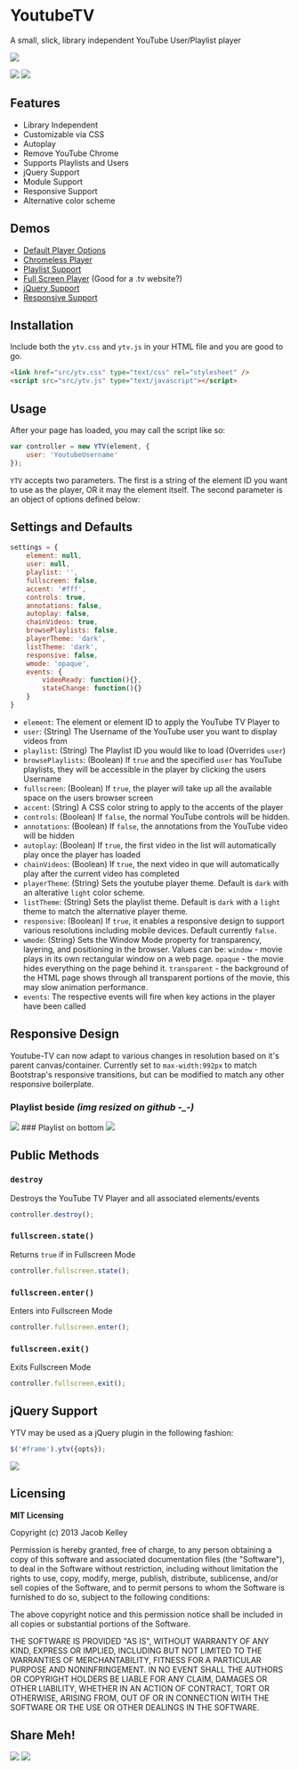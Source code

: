 # YoutubeTV
A small, slick, library independent YouTube User/Playlist player

<img src="./demos/assets/images/default.png">

<a href="https://twitter.com/intent/tweet?hashtags=youtubetv&via=jakiestfu&url=https%3A%2F%2Fgithub.com%2Fjakiestfu%2FYoutube-TV%2F&text=Youtube%20TV%3A%20A%20small%2C%20slick%2C%20library%20independent%20YouTube%20User%2FPlaylist%20player"><img src="http://jakiestfu.github.io/Youtube-TV/static/twit.png" target="_blank"></a>
<a href="https://www.facebook.com/sharer/sharer.php?u=https%3A%2F%2Fgithub.com%2Fjakiestfu%2FYoutube-TV%2F"><img src="http://jakiestfu.github.io/Youtube-TV/static/fb.png" target="_blank"></a>


## Features
* Library Independent
* Customizable via CSS
* Autoplay
* Remove YouTube Chrome
* Supports Playlists and Users
* jQuery Support
* Module Support
* Responsive Support
* Alternative color scheme

## Demos
* [Default Player Options](http://jakiestfu.github.io/Youtube-TV/demos/default.html)
* [Chromeless Player](http://jakiestfu.github.io/Youtube-TV/demos/chromeless.html)
* [Playlist Support](http://jakiestfu.github.io/Youtube-TV/demos/playlists.html)
* [Full Screen Player](http://jakiestfu.github.io/Youtube-TV/demos/fullscreen.html) (Good for a .tv website?)
* [jQuery Support](http://jakiestfu.github.io/Youtube-TV/demos/jquery.html)
* [Responsive Support](http://giorgio003.github.io/Youtube-TV/demos/responsive.html)

## Installation

Include both the `ytv.css` and `ytv.js` in your HTML file and you are good to go.

```html
<link href="src/ytv.css" type="text/css" rel="stylesheet" />
<script src="src/ytv.js" type="text/javascript"></script>
```

## Usage

After your page has loaded, you may call the script like so:

```javascript
var controller = new YTV(element, {
	user: 'YoutubeUsername'
});
```

`YTV` accepts two parameters. The first is a string of the element ID you want to use as the player, OR it may the element itself. The second parameter is an object of options defined below:

## Settings and Defaults
```javascript
settings = {
    element: null,
    user: null,
    playlist: '',
    fullscreen: false,
    accent: '#fff',
    controls: true,
    annotations: false,
    autoplay: false,
    chainVideos: true,
    browsePlaylists: false,
    playerTheme: 'dark',
    listTheme: 'dark',
    responsive: false,
    wmode: 'opaque',
    events: {
        videoReady: function(){},
        stateChange: function(){}
    }
}
```

* `element`: The element or element ID to apply the YouTube TV Player to
* `user`: (String) The Username of the YouTube user you want to display videos from
* `playlist`: (String) The Playlist ID you would like to load (Overrides `user`)
* `browsePlaylists`: (Boolean) If `true` and the specified `user` has YouTube playlists, they will be accessible in the player by clicking the users Username
* `fullscreen`: (Boolean) If `true`, the player will take up all the available space on the users browser screen
* `accent`: (String) A CSS color string to apply to the accents of the player
* `controls`: (Boolean) If `false`, the normal YouTube controls will be hidden.
* `annotations`: (Boolean) If `false`, the annotations from the YouTube video will be hidden
* `autoplay`: (Boolean) If `true`, the first video in the list will automatically play once the player has loaded
* `chainVideos`: (Boolean) If `true`, the next video in que will automatically play after the current video has completed
* `playerTheme`: (String) Sets the youtube player theme. Default is `dark` with an alterative `light` color scheme.
* `listTheme`: (String) Sets the playlist theme. Default is `dark` with a `light` theme to match the alternative player theme.
* `responsive`: (Boolean) If `true`, it enables a responsive design to support various resolutions including mobile devices. Default currently `false`.
* `wmode`: (String) Sets the Window Mode property for transparency, layering, and positioning in the browser. Values can be: `window` - movie plays in its own rectangular window on a web page. `opaque` - the movie hides everything on the page behind it. `transparent` - the background of the HTML page shows through all transparent portions of the movie, this may slow animation performance.
* `events`: The respective events will fire when key actions in the player have been called


## Responsive Design
Youtube-TV can now adapt to various changes in resolution based on it's parent canvas/container. Currently set to `max-width:992px` to match Bootstrap's responsive transitions, but can be modified to match any other responsive boilerplate.

### Playlist beside *(img resized on github -_-)*
<img src="./demos/assets/images/responsive1.png">
### Playlist on bottom
<img src="./demos/assets/images/responsive2.png">

## Public Methods

### `destroy`
Destroys the YouTube TV Player and all associated elements/events

```javascript
controller.destroy();
```

### `fullscreen.state()`
Returns `true` if in Fullscreen Mode

```javascript
controller.fullscreen.state();
```

### `fullscreen.enter()`
Enters into Fullscreen Mode

```javascript
controller.fullscreen.enter();
```

### `fullscreen.exit()`
Exits Fullscreen Mode

```javascript
controller.fullscreen.exit();
```

## jQuery Support

YTV may be used as a jQuery plugin in the following fashion:

```javascript
$('#frame').ytv({opts});
```

<img src="./demos/assets/images/playlists.png">

## Licensing
**MIT Licensing**
<p>Copyright (c) 2013 Jacob Kelley</p>
<p>Permission is hereby granted, free of charge, to any person obtaining a copy of this software and associated documentation files (the "Software"), to deal in the Software without restriction, including without limitation the rights to use, copy, modify, merge, publish, distribute, sublicense, and/or sell copies of the Software, and to permit persons to whom the Software is furnished to do so, subject to the following conditions:</p>
<p>The above copyright notice and this permission notice shall be included in all copies or substantial portions of the Software.</p>
<p>THE SOFTWARE IS PROVIDED "AS IS", WITHOUT WARRANTY OF ANY KIND, EXPRESS OR IMPLIED, INCLUDING BUT NOT LIMITED TO THE WARRANTIES OF MERCHANTABILITY, FITNESS FOR A PARTICULAR PURPOSE AND NONINFRINGEMENT. IN NO EVENT SHALL THE AUTHORS OR COPYRIGHT HOLDERS BE LIABLE FOR ANY CLAIM, DAMAGES OR OTHER LIABILITY, WHETHER IN AN ACTION OF CONTRACT, TORT OR OTHERWISE, ARISING FROM, OUT OF OR IN CONNECTION WITH THE SOFTWARE OR THE USE OR OTHER DEALINGS IN THE SOFTWARE.</p>


## Share Meh!
<a href="https://twitter.com/intent/tweet?hashtags=youtubetv&via=jakiestfu&url=https%3A%2F%2Fgithub.com%2Fjakiestfu%2FYoutube-TV%2F&text=Youtube%20TV%3A%20A%20small%2C%20slick%2C%20library%20independent%20YouTube%20User%2FPlaylist%20player"><img src="http://jakiestfu.github.io/Youtube-TV/static/twit.png" target="_blank"></a>
<a href="https://www.facebook.com/sharer/sharer.php?u=https%3A%2F%2Fgithub.com%2Fjakiestfu%2FYoutube-TV%2F"><img src="http://jakiestfu.github.io/Youtube-TV/static/fb.png" target="_blank"></a>
